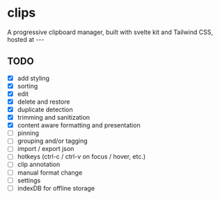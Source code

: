 # clips

A progressive clipboard manager, built with svelte kit and Tailwind CSS, hosted at ---

## TODO

- [x] add styling
- [x] sorting
- [x] edit
- [x] delete and restore
- [x] duplicate detection
- [x] trimming and sanitization
- [x] content aware formatting and presentation
- [ ] pinning
- [ ] grouping and/or tagging
- [ ] import / export json
- [ ] hotkeys (ctrl-c / ctrl-v on focus / hover, etc.)
- [ ] clip annotation
- [ ] manual format change
- [ ] settings
- [ ] indexDB for offline storage
